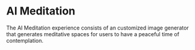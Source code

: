 # AI Meditation

The AI Meditation experience consists of an customized image generator that generates meditative spaces for users to have a peaceful time of contemplation.
